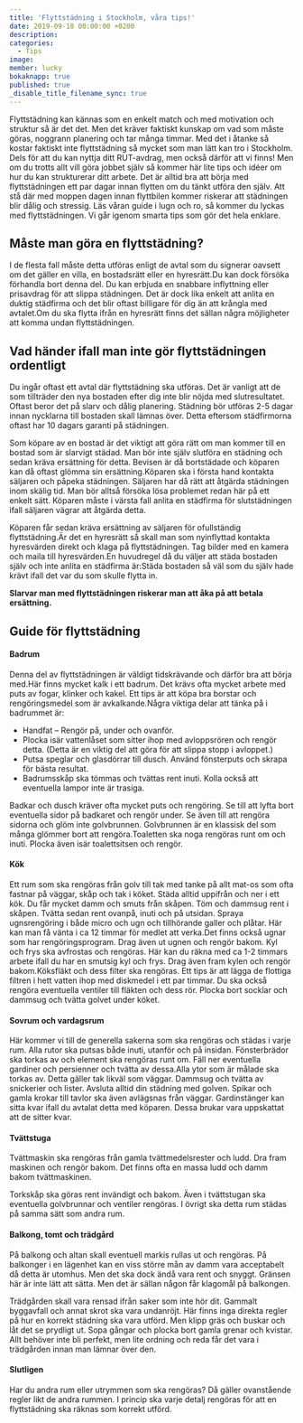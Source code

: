 ```yaml
---
title: 'Flyttstädning i Stockholm, våra tips!'
date: 2019-09-18 00:00:00 +0200
description:
categories:
  - Tips
image:
member: lucky
bokaknapp: true
published: true
_disable_title_filename_sync: true
---
```


Flyttst&auml;dning kan k&auml;nnas som en enkelt match och med motivation och struktur s&aring; &auml;r det det. Men det kr&auml;ver faktiskt kunskap om vad som m&aring;ste göras, noggrann planering och tar m&aring;nga timmar. Med det i &aring;tanke s&aring; kostar faktiskt inte flyttst&auml;dning s&aring; mycket som man l&auml;tt kan tro i Stockholm. Dels för att du kan nyttja ditt RUT-avdrag, men ocks&aring; d&auml;rför att vi finns\! Men om du trotts allt vill göra jobbet sj&auml;lv s&aring; kommer h&auml;r lite tips och id&eacute;er om hur du kan strukturerar ditt arbete. Det &auml;r alltid bra att börja med flyttst&auml;dningen ett par dagar innan flytten om du t&auml;nkt utföra den sj&auml;lv. Att st&aring; d&auml;r med moppen dagen innan flyttbilen kommer riskerar att st&auml;dningen blir d&aring;lig och stressig. L&auml;s v&aring;ran guide i lugn och ro, s&aring; kommer du lyckas med flyttst&auml;dningen. Vi g&aring;r igenom smarta tips som gör det hela enklare.

## M&aring;ste man göra en flyttst&auml;dning?

I de flesta fall m&aring;ste detta utföras enligt de avtal som du signerar oavsett om det g&auml;ller en villa, en bostadsr&auml;tt eller en hyresr&auml;tt.Du kan dock försöka förhandla bort denna del. Du kan erbjuda en snabbare inflyttning eller prisavdrag för att slippa st&auml;dningen. Det &auml;r dock lika enkelt att anlita en duktig st&auml;dfirma och det blir oftast billigare för dig &auml;n att kr&aring;ngla med avtalet.Om du ska flytta ifr&aring;n en hyresr&auml;tt finns det s&auml;llan n&aring;gra möjligheter att komma undan flyttst&auml;dningen.

## Vad h&auml;nder ifall man inte gör flyttst&auml;dningen ordentligt

Du ing&aring;r oftast ett avtal d&auml;r flyttst&auml;dning ska utföras. Det &auml;r vanligt att de som tilltr&auml;der den nya bostaden efter dig inte blir nöjda med slutresultatet. Oftast beror det p&aring; slarv och d&aring;lig planering. St&auml;dning bör utföras 2-5 dagar innan nycklarna till bostaden skall l&auml;mnas över. Detta eftersom st&auml;dfirmorna oftast har 10 dagars garanti p&aring; st&auml;dningen.

Som köpare av en bostad &auml;r det viktigt att göra r&auml;tt om man kommer till en bostad som &auml;r slarvigt st&auml;dad. Man bör inte sj&auml;lv slutföra en st&auml;dning och sedan kr&auml;va ers&auml;ttning för detta. Bevisen &auml;r d&aring; bortst&auml;dade och köparen kan d&aring; oftast glömma sin ers&auml;ttning.Köparen ska i första hand kontakta s&auml;ljaren och p&aring;peka st&auml;dningen. S&auml;ljaren har d&aring; r&auml;tt att &aring;tg&auml;rda st&auml;dningen inom sk&auml;lig tid. Man bör allts&aring; försöka lösa problemet redan h&auml;r p&aring; ett enkelt s&auml;tt. Köparen m&aring;ste i v&auml;rsta fall anlita en st&auml;dfirma för slutst&auml;dningen ifall s&auml;ljaren v&auml;grar att &aring;tg&auml;rda detta.

Köparen f&aring;r sedan kr&auml;va ers&auml;ttning av s&auml;ljaren för ofullst&auml;ndig flyttst&auml;dning.&Auml;r det en hyresr&auml;tt s&aring; skall man som nyinflyttad kontakta hyresv&auml;rden direkt och klaga p&aring; flyttst&auml;dningen. Tag bilder med en kamera och maila till hyresv&auml;rden.En huvudregel d&aring; du v&auml;ljer att st&auml;da bostaden sj&auml;lv och inte anlita en st&auml;dfirma &auml;r:St&auml;da bostaden s&aring; v&auml;l som du sj&auml;lv hade kr&auml;vt ifall det var du som skulle flytta in.

**Slarvar man med flyttst&auml;dningen riskerar man att &aring;ka p&aring; att betala ers&auml;ttning.**

## Guide för flyttst&auml;dning

#### Badrum

Denna del av flyttst&auml;dningen &auml;r v&auml;ldigt tidskr&auml;vande och d&auml;rför bra att börja med.H&auml;r finns mycket kalk i ett badrum. Det kr&auml;vs ofta mycket arbete med puts av fogar, klinker och kakel. Ett tips &auml;r att köpa bra borstar och rengöringsmedel som &auml;r avkalkande.N&aring;gra viktiga delar att t&auml;nka p&aring; i badrummet &auml;r:

* Handfat – Rengör p&aring;, under och ovanför.
* Plocka is&auml;r vattenl&aring;set som sitter ihop med avloppsrören och rengör detta. (Detta &auml;r en viktig del att göra för att slippa stopp i avloppet.)
* Putsa speglar och glasdörrar till dusch. Anv&auml;nd fönsterputs och skrapa för b&auml;sta resultat.
* Badrumssk&aring;p ska tömmas och tv&auml;ttas rent inuti. Kolla ocks&aring; att eventuella lampor inte &auml;r trasiga.

Badkar och dusch kr&auml;ver ofta mycket puts och rengöring. Se till att lyfta bort eventuella sidor p&aring; badkaret och rengör under. Se &auml;ven till att rengöra sidorna och glöm inte golvbrunnen. Golvbrunnen &auml;r en klassisk del som m&aring;nga glömmer bort att rengöra.Toaletten ska noga rengöras runt om och inuti. Plocka &auml;ven is&auml;r toalettsitsen och rengör.

#### Kök

Ett rum som ska rengöras fr&aring;n golv till tak med tanke p&aring; allt mat-os som ofta fastnar p&aring; v&auml;ggar, sk&aring;p och tak i köket. St&auml;da alltid uppifr&aring;n och ner i ett kök. Du f&aring;r mycket damm och smuts fr&aring;n sk&aring;pen. Töm och dammsug rent i sk&aring;pen. Tv&auml;tta sedan rent ovanp&aring;, inuti och p&aring; utsidan. Spraya ugnsrengöring i b&aring;de micro och ugn och tillhörande galler och pl&aring;tar. H&auml;r kan man f&aring; v&auml;nta i ca 12 timmar för medlet att verka.Det finns ocks&aring; ugnar som har rengöringsprogram. Drag &auml;ven ut ugnen och rengör bakom. Kyl och frys ska avfrostas och rengöras. H&auml;r kan du r&auml;kna med ca 1-2 timmars arbete ifall du har en smutsig kyl och frys. Drag &auml;ven fram kylen och rengör bakom.Köksfl&auml;kt och dess filter ska rengöras. Ett tips &auml;r att l&auml;gga de flottiga filtren i hett vatten ihop med diskmedel i ett par timmar. Du ska ocks&aring; rengöra eventuella ventiler till fl&auml;kten och dess rör. Plocka bort socklar och dammsug och tv&auml;tta golvet under köket.

#### Sovrum och vardagsrum

H&auml;r kommer vi till de generella sakerna som ska rengöras och st&auml;das i varje rum. Alla rutor ska putsas b&aring;de inuti, utanför och p&aring; insidan. Fönsterbr&auml;dor ska torkas av och element ska rengöras runt om. F&auml;ll ner eventuella gardiner och persienner och tv&auml;tta av dessa.Alla ytor som &auml;r m&aring;lade ska torkas av. Detta g&auml;ller tak likv&auml;l som v&auml;ggar. Dammsug och tv&auml;tta av snickerier och lister. Avsluta alltid din st&auml;dning med golven. Spikar och gamla krokar till tavlor ska &auml;ven avl&auml;gsnas fr&aring;n v&auml;ggar. Gardinst&auml;nger kan sitta kvar ifall du avtalat detta med köparen. Dessa brukar vara uppskattat att de sitter kvar.

#### Tv&auml;ttstuga

Tv&auml;ttmaskin ska rengöras fr&aring;n gamla tv&auml;ttmedelsrester och ludd. Dra fram maskinen och rengör bakom. Det finns ofta en massa ludd och damm bakom tv&auml;ttmaskinen.

Torksk&aring;p ska göras rent inv&auml;ndigt och bakom. &Auml;ven i tv&auml;ttstugan ska eventuella golvbrunnar och ventiler rengöras. I övrigt ska detta rum st&auml;das p&aring; samma s&auml;tt som andra rum.

#### Balkong, tomt och tr&auml;dg&aring;rd

P&aring; balkong och altan skall eventuell markis rullas ut och rengöras. P&aring; balkonger i en l&auml;genhet kan en viss större m&aring;n av damm vara acceptabelt d&aring; detta &auml;r utomhus. Men det ska dock &auml;nd&aring; vara rent och snyggt. Gr&auml;nsen h&auml;r &auml;r inte l&auml;tt att s&auml;tta. Men det &auml;r s&auml;llan n&aring;gon f&aring;r klagom&aring;l p&aring; balkongen.

Tr&auml;dg&aring;rden skall vara rensad ifr&aring;n saker som inte hör dit. Gammalt byggavfall och annat skrot ska vara undanröjt. H&auml;r finns inga direkta regler p&aring; hur en korrekt st&auml;dning ska vara utförd. Men klipp gr&auml;s och buskar och l&aring;t det se prydligt ut. Sopa g&aring;ngar och plocka bort gamla grenar och kvistar. Allt behöver inte bli perfekt, men lite ordning och reda f&aring;r det vara i tr&auml;dg&aring;rden innan man l&auml;mnar över den.

#### Slutligen

Har du andra rum eller utrymmen som ska rengöras? D&aring; g&auml;ller ovanst&aring;ende regler likt de andra rummen. I princip ska varje detalj rengöras för att en flyttst&auml;dning ska r&auml;knas som korrekt utförd.